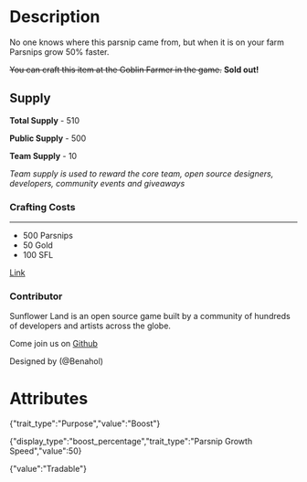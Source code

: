 # Description

No one knows where this parsnip came from, but when it is on your farm Parsnips grow 50% faster.

~~You can craft this item at the Goblin Farmer in the game.~~ **Sold out!**

## Supply

**Total Supply** - 510

**Public Supply** - 500

**Team Supply** - 10

_Team supply is used to reward the core team, open source designers, developers, community events and giveaways_

### Crafting Costs

---

- 500 Parsnips
- 50 Gold
- 100 SFL

[Link](https://docs.sunflower-land.com/player-guides/rare-and-limited-items#boosts)

### Contributor

Sunflower Land is an open source game built by a community of hundreds of developers and artists across the globe.

Come join us on [Github](https://github.com/sunflower-land/sunflower-land)

Designed by (@Benahol)

# Attributes

{"trait_type":"Purpose","value":"Boost"}

{"display_type":"boost_percentage","trait_type":"Parsnip Growth Speed","value":50}

{"value":"Tradable"}

